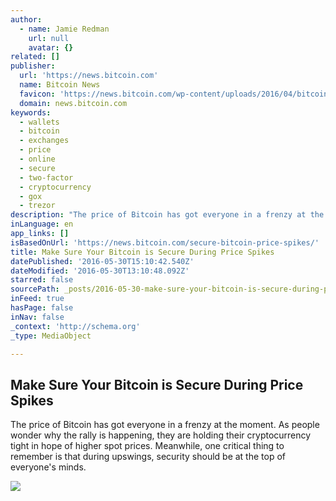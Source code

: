 ```yaml
---
author:
  - name: Jamie Redman
    url: null
    avatar: {}
related: []
publisher:
  url: 'https://news.bitcoin.com'
  name: Bitcoin News
  favicon: 'https://news.bitcoin.com/wp-content/uploads/2016/04/bitcoin_fav.png'
  domain: news.bitcoin.com
keywords:
  - wallets
  - bitcoin
  - exchanges
  - price
  - online
  - secure
  - two-factor
  - cryptocurrency
  - gox
  - trezor
description: "The price of Bitcoin has got everyone in a frenzy at the moment. As people wonder why the rally is happening, they are holding their cryptocurrency tight in hope of higher spot prices. Meanwhile, one critical thing to remember is that during upswings, security should be at the top of everyone's minds."
inLanguage: en
app_links: []
isBasedOnUrl: 'https://news.bitcoin.com/secure-bitcoin-price-spikes/'
title: Make Sure Your Bitcoin is Secure During Price Spikes
datePublished: '2016-05-30T15:10:42.540Z'
dateModified: '2016-05-30T13:10:48.092Z'
starred: false
sourcePath: _posts/2016-05-30-make-sure-your-bitcoin-is-secure-during-price-spikes.md
inFeed: true
hasPage: false
inNav: false
_context: 'http://schema.org'
_type: MediaObject

---
```

<article style=""><h1>Make Sure Your Bitcoin is Secure During Price Spikes</h1><p>The price of Bitcoin has got everyone in a frenzy at the moment. As people wonder why the rally is happening, they are holding their cryptocurrency tight in hope of higher spot prices. Meanwhile, one critical thing to remember is that during upswings, security should be at the top of everyone's minds.</p><img src="https://news.bitcoin.com/wp-content/uploads/2016/05/Sec-cover.jpg" /></article>